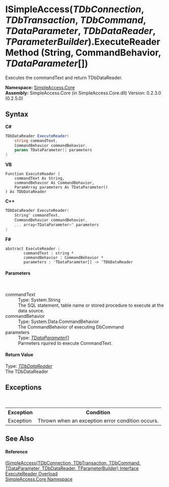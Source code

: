 # ISimpleAccess(*TDbConnection*, *TDbTransaction*, *TDbCommand*, *TDataParameter*, *TDbDataReader*, *TParameterBuilder*).ExecuteReader Method (String, CommandBehavior, *TDataParameter*[])
 

Executes the commandText and return TDbDataReader.

**Namespace:**&nbsp;<a href="a16105b5-9ef0-1333-33d4-5a00c99c3614">SimpleAccess.Core</a><br />**Assembly:**&nbsp;SimpleAccess.Core (in SimpleAccess.Core.dll) Version: 0.2.3.0 (0.2.5.0)

## Syntax

**C#**<br />
``` C#
TDbDataReader ExecuteReader(
	string commandText,
	CommandBehavior commandBehavior,
	params TDataParameter[] parameters
)
```

**VB**<br />
``` VB
Function ExecuteReader ( 
	commandText As String,
	commandBehavior As CommandBehavior,
	ParamArray parameters As TDataParameter()
) As TDbDataReader
```

**C++**<br />
``` C++
TDbDataReader ExecuteReader(
	String^ commandText, 
	CommandBehavior commandBehavior, 
	... array<TDataParameter>^ parameters
)
```

**F#**<br />
``` F#
abstract ExecuteReader : 
        commandText : string * 
        commandBehavior : CommandBehavior * 
        parameters : 'TDataParameter[] -> 'TDbDataReader 

```


#### Parameters
&nbsp;<dl><dt>commandText</dt><dd>Type: System.String<br />The SQL statement, table name or stored procedure to execute at the data source.</dd><dt>commandBehavior</dt><dd>Type: System.Data.CommandBehavior<br />The CommandBehavior of executing DbCommand</dd><dt>parameters</dt><dd>Type: <a href="0a1ff90a-7c2b-18a8-adb6-ac494a3c34b5">*TDataParameter*</a>[]<br />Parmeters rquired to execute CommandText.</dd></dl>

#### Return Value
Type: <a href="0a1ff90a-7c2b-18a8-adb6-ac494a3c34b5">*TDbDataReader*</a><br />The TDbDataReader

## Exceptions
&nbsp;<table><tr><th>Exception</th><th>Condition</th></tr><tr><td>Exception</td><td>Thrown when an exception error condition occurs.</td></tr></table>

## See Also


#### Reference
<a href="0a1ff90a-7c2b-18a8-adb6-ac494a3c34b5">ISimpleAccess(TDbConnection, TDbTransaction, TDbCommand, TDataParameter, TDbDataReader, TParameterBuilder) Interface</a><br /><a href="99ea9f99-daf1-78ca-009c-a453d5fb44c1">ExecuteReader Overload</a><br /><a href="a16105b5-9ef0-1333-33d4-5a00c99c3614">SimpleAccess.Core Namespace</a><br />